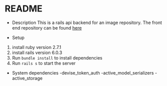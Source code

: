# README

* Description
This is a rails api backend for an image repository. The front end repository can be found [here](https://github.com/RishBar/instantgram-client)

* Setup
1. install ruby version 2.7.1
2. install rails version 6.0.3
3. Run `bundle install` to install dependencies
4. Run `rails s` to start the server

* System dependencies
-devise_token_auth
-active_model_serializers
-active_storage


